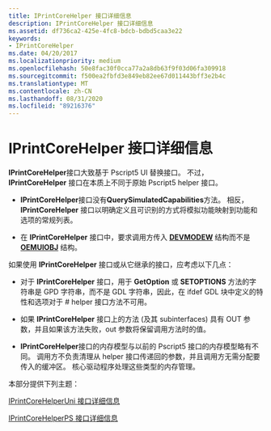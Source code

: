 ```yaml
---
title: IPrintCoreHelper 接口详细信息
description: IPrintCoreHelper 接口详细信息
ms.assetid: df736ca2-425e-4fc8-bdcb-bdbd5caa3e22
keywords:
- IPrintCoreHelper
ms.date: 04/20/2017
ms.localizationpriority: medium
ms.openlocfilehash: 50e8fac30f0cca77a2a8db63f9f03d06fa309918
ms.sourcegitcommit: f500ea2fbfd3e849eb82ee67d011443bff3e2b4c
ms.translationtype: MT
ms.contentlocale: zh-CN
ms.lasthandoff: 08/31/2020
ms.locfileid: "89216376"
---
```

# <a name="details-of-the-iprintcorehelper-interface"></a>IPrintCoreHelper 接口详细信息


**IPrintCoreHelper**接口大致基于 Pscript5 UI 替换接口。 不过， **IPrintCoreHelper** 接口在本质上不同于原始 Pscript5 helper 接口。

-   **IPrintCoreHelper**接口没有**QuerySimulatedCapabilities**方法。 相反， **IPrintCoreHelper** 接口以明确定义且可识别的方式将模拟功能映射到功能和选项的常规列表。

-   在 **IPrintCoreHelper** 接口中，要求调用方传入 [**DEVMODEW**](/windows/win32/api/wingdi/ns-wingdi-devmodew) 结构而不是 [**OEMUIOBJ**](/windows-hardware/drivers/ddi/printoem/ns-printoem-_oemuiobj) 结构。

如果使用 **IPrintCoreHelper** 接口或从它继承的接口，应考虑以下几点：

-   对于 **IPrintCoreHelper** 接口，用于 **GetOption** 或 **SETOPTIONS** 方法的字符串是 GPD 字符串，而不是 GDL 字符串，因此，在 ifdef GDL 块中定义的特性和选项对于 \# helper 接口方法不可用。

-   如果 **IPrintCoreHelper** 接口上的方法 (及其 subinterfaces) 具有 OUT 参数，并且如果该方法失败，out 参数将保留调用方法时的值。

-   **IPrintCoreHelper**接口的内存模型与以前的 Pscript5 接口的内存模型略有不同。 调用方不负责清理从 helper 接口传递回的参数，并且调用方无需分配要传入的缓冲区。 核心驱动程序处理这些类型的内存管理。

本部分提供下列主题：

[IPrintCoreHelperUni 接口详细信息](details-of-the-iprintcorehelperuni-interface.md)

[IPrintCoreHelperPS 接口详细信息](details-of-the-iprintcorehelperps-interface.md)

 

